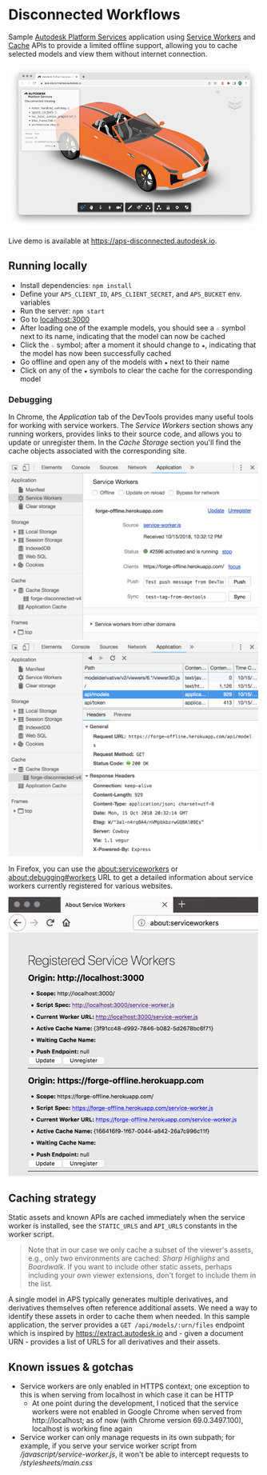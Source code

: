 # Disconnected Workflows

Sample [Autodesk Platform Services](https://aps.autodesk.com/) application using
[Service Workers](https://developer.mozilla.org/en-US/docs/Web/API/Service_Worker_API)
and [Cache](https://developer.mozilla.org/en-US/docs/Web/API/Cache) APIs to provide
a limited offline support, allowing you to cache selected models and view them
without internet connection.

![screenshot](./thumbnail.png)

Live demo is available at https://aps-disconnected.autodesk.io.

## Running locally

- Install dependencies: `npm install`
- Define your `APS_CLIENT_ID`, `APS_CLIENT_SECRET`, and `APS_BUCKET` env. variables
- Run the server: `npm start`
- Go to [localhost:3000](http://localhost:3000)
- After loading one of the example models, you should see a `☆` symbol next to its name,
indicating that the model can now be cached
- Click the `☆` symbol; after a moment it should change to `★`, indicating that the model
has now been successfully cached
- Go offline and open any of the models with `★` next to their name
- Click on any of the `★` symbols to clear the cache for the corresponding model

### Debugging

In Chrome, the _Application_ tab of the DevTools provides many useful tools for working
with service workers. The _Service Workers_ section shows any running workers, provides
links to their source code, and allows you to update or unregister them. In the _Cache Storage_
section you'll find the cache objects associated with the corresponding site.

<img src="docs/chrome-serviceworkers.png" alt="Chrome - Service Workers" width="500">

<img src="docs/chrome-caches.png" alt="Chrome - Cache Objects" width="500">

In Firefox, you can use the [about:serviceworkers](about:serviceworkers) or
[about:debugging#workers](about:debugging#workers) URL to get a detailed information
about service workers currently registered for various websites.

<img src="docs/firefox-serviceworkers.png" alt="Firefox - Service Workers" width="500">

## Caching strategy

Static assets and known APIs are cached immediately when the service worker is installed,
see the `STATIC_URLS` and `API_URLS` constants in the worker script.

> Note that in our case we only cache a subset of the viewer's assets, e.g., only two
environments are cached: _Sharp Highlighs_ and _Boardwalk_. If you want to include
other static assets, perhaps including your own viewer extensions, don't forget
to include them in the list.

A single model in APS typically generates multiple derivatives, and derivatives
themselves often reference additional assets. We need a way to identify these assets
in order to cache them when needed. In this sample application, the server provides
a `GET /api/models/:urn/files` endpoint which is inspired by https://extract.autodesk.io
and - given a document URN - provides a list of URLS for all derivatives and their assets.

## Known issues & gotchas

- Service workers are only enabled in HTTPS context; one exception to this
is when serving from localhost in which case it can be HTTP
    - At one point during the development, I noticed that the service
    workers were not enabled in Google Chrome when served from http://localhost;
    as of now (with Chrome version 69.0.3497.100), localhost is working fine again
- Service worker can only manage requests in its own subpath; for example,
if you serve your service worker script from _/javascript/service-worker.js_,
it won't be able to intercept requests to _/stylesheets/main.css_
